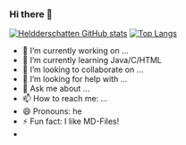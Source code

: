### Hi there 👋
[![Heldderschatten GitHub stats](https://github-readme-stats.vercel.app/api?username=Heldderschatten&count_private=true&show_icons=true&theme=tokyonight)](https://github.com/Heldderschatten/github-readme-stats)
[![Top Langs](https://github-readme-stats.vercel.app/api/top-langs/?username=Heldderschatten&theme=tokyonight&layout=compact)](https://github.com/anuraghazra/github-readme-stats)
- 🔭 I’m currently working on ...
- 🌱 I’m currently learning Java/C/HTML
- 👯 I’m looking to collaborate on ...
- 🤔 I’m looking for help with ...
- 💬 Ask me about ...
- 📫 How to reach me: ...
- 😄 Pronouns: he
- ⚡ Fun fact: I like MD-Files!
- 
<!--

**Heldderschatten/Heldderschatten** is a ✨ _special_ ✨ repository because its `README.md` (this file) appears on your GitHub profile.

Here are some ideas to get you started:

- 🔭 I’m currently working on ...
- 🌱 I’m currently learning Java/C/HTML
- 👯 I’m looking to collaborate on ...
- 🤔 I’m looking for help with ...
- 💬 Ask me about ...
- 📫 How to reach me: ...
- 😄 Pronouns: he
- ⚡ Fun fact: ...
-->
